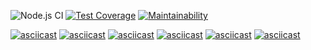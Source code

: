 ![Node.js CI](https://github.com/webdesc/frontend-project-lvl2/workflows/Node.js%20CI/badge.svg)
[![Test Coverage](https://api.codeclimate.com/v1/badges/b7b07a303033bbf5b914/test_coverage)](https://codeclimate.com/github/webdesc/frontend-project-lvl2/test_coverage)
[![Maintainability](https://api.codeclimate.com/v1/badges/b7b07a303033bbf5b914/maintainability)](https://codeclimate.com/github/webdesc/frontend-project-lvl2/maintainability)

[![asciicast](https://asciinema.org/a/N4qfxWK0mGrhJDh5EfYTHYWt7.svg)](https://asciinema.org/a/N4qfxWK0mGrhJDh5EfYTHYWt7)
[![asciicast](https://asciinema.org/a/sq2mR3CF5ceQi08mZs3CR2kmN.svg)](https://asciinema.org/a/sq2mR3CF5ceQi08mZs3CR2kmN)
[![asciicast](https://asciinema.org/a/x7025rSBs8rPoZpnvLIAKByM0.svg)](https://asciinema.org/a/x7025rSBs8rPoZpnvLIAKByM0)
[![asciicast](https://asciinema.org/a/0jhw3pXvSLvIs7cxMWa1OfdlQ.svg)](https://asciinema.org/a/0jhw3pXvSLvIs7cxMWa1OfdlQ)
[![asciicast](https://asciinema.org/a/0jhw3pXvSLvIs7cxMWa1OfdlQ.svg)](https://asciinema.org/a/0jhw3pXvSLvIs7cxMWa1OfdlQ)
[![asciicast](https://asciinema.org/a/1KzIJEki7EgtBIx9fjUTAU7dl.svg)](https://asciinema.org/a/1KzIJEki7EgtBIx9fjUTAU7dl)
